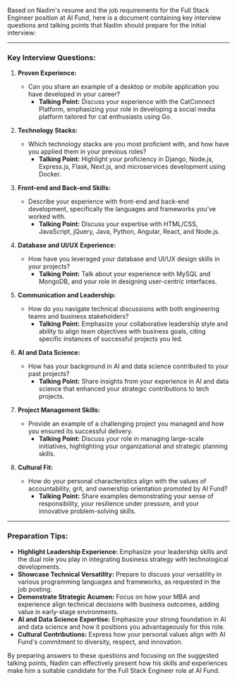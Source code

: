 Based on Nadim's resume and the job requirements for the Full Stack Engineer position at AI Fund, here is a document containing key interview questions and talking points that Nadim should prepare for the initial interview:

---

### Key Interview Questions:

1. **Proven Experience:**
   - Can you share an example of a desktop or mobile application you have developed in your career? 
     - **Talking Point:** Discuss your experience with the CatConnect Platform, emphasizing your role in developing a social media platform tailored for cat enthusiasts using Go.

2. **Technology Stacks:**
   - Which technology stacks are you most proficient with, and how have you applied them in your previous roles?
     - **Talking Point:** Highlight your proficiency in Django, Node.js, Express.js, Flask, Next.js, and microservices development using Docker.

3. **Front-end and Back-end Skills:**
   - Describe your experience with front-end and back-end development, specifically the languages and frameworks you’ve worked with.
     - **Talking Point:** Discuss your expertise with HTML/CSS, JavaScript, jQuery, Java, Python, Angular, React, and Node.js.

4. **Database and UI/UX Experience:**
   - How have you leveraged your database and UI/UX design skills in your projects?
     - **Talking Point:** Talk about your experience with MySQL and MongoDB, and your role in designing user-centric interfaces.

5. **Communication and Leadership:**
   - How do you navigate technical discussions with both engineering teams and business stakeholders?
     - **Talking Point:** Emphasize your collaborative leadership style and ability to align team objectives with business goals, citing specific instances of successful projects you led.

6. **AI and Data Science:**
   - How has your background in AI and data science contributed to your past projects?
     - **Talking Point:** Share insights from your experience in AI and data science that enhanced your strategic contributions to tech projects.

7. **Project Management Skills:**
   - Provide an example of a challenging project you managed and how you ensured its successful delivery.
     - **Talking Point:** Discuss your role in managing large-scale initiatives, highlighting your organizational and strategic planning skills.

8. **Cultural Fit:**
   - How do your personal characteristics align with the values of accountability, grit, and ownership orientation promoted by AI Fund?
     - **Talking Point:** Share examples demonstrating your sense of responsibility, your resilience under pressure, and your innovative problem-solving skills.

---

### Preparation Tips:

- **Highlight Leadership Experience:** Emphasize your leadership skills and the dual role you play in integrating business strategy with technological developments.
- **Showcase Technical Versatility:** Prepare to discuss your versatility in various programming languages and frameworks, as requested in the job posting.
- **Demonstrate Strategic Acumen:** Focus on how your MBA and experience align technical decisions with business outcomes, adding value in early-stage environments.
- **AI and Data Science Expertise:** Emphasize your strong foundation in AI and data science and how it positions you advantageously for this role.
- **Cultural Contributions:** Express how your personal values align with AI Fund's commitment to diversity, respect, and innovation.

By preparing answers to these questions and focusing on the suggested talking points, Nadim can effectively present how his skills and experiences make him a suitable candidate for the Full Stack Engineer role at AI Fund.